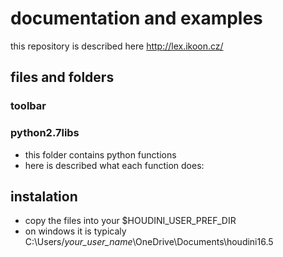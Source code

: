 # documentation and examples
this repository is described here
http://lex.ikoon.cz/

## files and folders

### toolbar

### python2.7libs
- this folder contains python functions
- here is described what each function does: 


## instalation
- copy the files into your $HOUDINI_USER_PREF_DIR
- on windows it is typicaly C:\Users\/*your_user_name*\OneDrive\Documents\houdini16.5